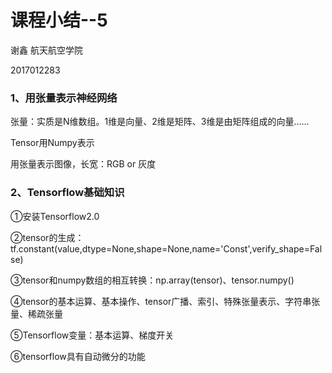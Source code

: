 # 课程小结--5

谢鑫    航天航空学院

2017012283

### 1、用张量表示神经网络

张量：实质是N维数组。1维是向量、2维是矩阵、3维是由矩阵组成的向量……

Tensor用Numpy表示

用张量表示图像，长宽：RGB or 灰度

### 2、Tensorflow基础知识

①安装Tensorflow2.0

②tensor的生成：tf.constant(value,dtype=None,shape=None,name='Const',verify_shape=False)

③tensor和numpy数组的相互转换：np.array(tensor)、tensor.numpy()

④tensor的基本运算、基本操作、tensor广播、索引、特殊张量表示、字符串张量、稀疏张量

⑤Tensorflow变量：基本运算、梯度开关

⑥tensorflow具有自动微分的功能









